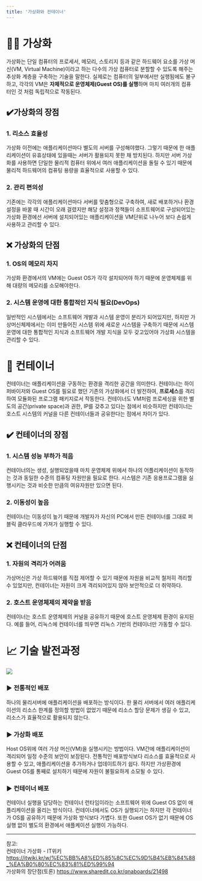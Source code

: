 ```yaml
---
title: '가상화와 컨테이너'
---
```

# 👩‍💻 가상화

 가상화는 단일 컴퓨터의 프로세서, 메모리, 스토리지 등과 같은 하드웨어 요소를 가상 머신(VM, Virtual Machine)이라고 하는 다수의 가상 컴퓨터로 분할할 수 있도록 해주는 추상화 계층을 구축하는 기술을 말한다. 실제로는 컴퓨터의 일부에서만 실행됨에도 불구하고, 각각의 VM은 **자체적으로 운영체제(Guest OS)를 실행**하며 마치 여러개의 컴퓨터인 것 처럼 독립적으로 작동된다. 

 ## ✔️가상화의 장점 
  ### 1. 리소스 효율성
   가상화 이전에는 애플리케이션마다 별도의 서버를 구성해야했다. 그렇기 때문에 한 애플리케이션이 유휴상태에 있을때는 서버가 활용되지 못한 채 방치된다. 하지만 서버 가상화를 사용하면 단일한 물리적 컴퓨터 위에서 여러 애플리케이션을 돌릴 수 있기 때문에 물리적 하드웨어의 컴퓨팅 용량을 효율적으로 사용할 수 있다.
  ### 2. 관리 편의성
   기존에는 각각의 애플리케이션마다 서버를 맞춤형으로 구축하여, 새로 배포하거나 환경설정을 바꿀 때 시간이 오래 걸렸지만 해당 설정과 정책들이 소프트웨어로 구성되어있는 가상화 환경에선 서버에 설치되어있는 애플리케이션을 VM단위로 나누어 보다 손쉽게 사용하고 관리할 수 있다. 

 ## ❌ 가상화의 단점 
  ### 1. OS의 메모리 차지
   가상화 환경에서의 VM에는 Guest OS가 각각 설치되어야 하기 때문에 운영체제를 위해 대량의 메모리를 소모해야한다. 
  ### 2. 시스템 운영에 대한 통합적인 지식 필요(DevOps)
   일반적인 시스템에서는 소프트웨어 개발과 시스템 운영이 분리가 되어있지만, 하지만 가상머신체제에서는 이미 만들어진 시스템 위에 새로운 시스템을 구축하기 때문에 시스템 운영에 대한 통합적인 지식과 소프트웨어 개발 지식을 모두 갖고있어야 가상화 시스템을 관리할 수 있다.

# <span>🚢</span> 컨테이너
컨테이너는 애플리케이션을 구동하는 환경을 격리한 공간을 의미한다. 컨테이너는 하이퍼바이저와 Guest OS를 필요로 했던 기존의 가상화에서 더 발전하여, **프로세스**를 격리하여 모듈화된 프로그램 패키지로서 작동한다.
컨테이너도 VM처럼 프로세싱을 위한 별도의 공간(private space)과 권한,  IP를 갖추고 있다는 점에서 비슷하지만 컨테이너는 호스트 시스템의 커널을 다른 컨테이너들과 공유한다는 점에서 차이가 있다.

 ## ✔️ 컨테이너의 장점 
  ### 1. 시스템 성능 부하가 적음
   컨테이너의는 생성, 실행되었을때 마치 운영체제 위에서 하나의 어플리케이션이 동작하는 것과 동일한 수준의 컴퓨팅 자원만을 필요로 한다. 시스템은 기존 응용프로그램을 실행시키는 것과 비슷한 만큼의 여유자원만 있으면 된다.
  ### 2. 이동성이 높음
   컨테이너는 이동성이 높기 때문에 개발자가 자신의 PC에서 만든 컨테이너를 그대로 퍼블릭 클라우드에 가져가 실행할 수 있다.

 ## ❌ 컨테이너의 단점 
  ### 1. 자원의 격리가 어려움
   가상머신은 가상 하드웨어를 직접 제어할 수 있기 때문에 자원을 비교적 철저히 격리할 수 있었지만, 컨테이너는 자원이 크게 격리되어있지 않아 보안적으로 더 취약하다.
  ### 2. 호스트 운영체제의 제약을 받음
   컨테이너는 호스트 운영체제의 커널을 공유하기 때문에 호스트 운영체제 환경이 유지된다. 예를 들어, 리눅스에 컨테이너를 띄우면 리눅스 기반의 컨테이너만 가동할 수 있다. 


# 📈 기술 발전과정
 <a href="https://kubernetes.io/docs/concepts/overview/"><img src="https://d33wubrfki0l68.cloudfront.net/26a177ede4d7b032362289c6fccd448fc4a91174/eb693/images/docs/container_evolution.svg"/></a>

### <span>▶</span> 전통적인 배포
하나의 물리서버에 애플리케이션을 배포하는 방식이다. 한 물리 서버에서 여러 애플리케이션의 리소스 한계를 정의할 방법이 없었기 때문에 리소스 할당 문제가 생길 수 있고, 리소스가 효율적으로 활용되지 않는다. 

### <span>▶</span> 가상화 배포
Host OS위에 여러 가상 머신(VM)을 실행시키는 방법이다. VM간에 애플리케이션이 격리되어 일정 수준의 보안이 보장된다. 전통적인 배포방식보다 리소스를 효율적으로 사용할 수 있고, 애플리케이션을 추가하거나 업데이트하기 쉽다. 하지만 가상환경에 Guest OS를 통째로 설치하기 때문에 자원이 불필요하게 소모될 수 있다.

### <span>▶</span> 컨테이너 배포
컨테이너 실행을 담당하는 컨테이너 런타임이라는 소프트웨어 위에 Guest OS 없이 애플리케이션을 올리는 방식이다. 컨테이너에서도 OS가 실행되기는 하지만 각 컨테이너가 OS를 공유하기 때문에 가상화 방식보다 가볍다. 또한 Guest OS가 없기 때문에 OS 실행 없이 별도의 환경에서 애플케이션 실행이 가능하다.

</div>

 ---

참고:<br>
컨테이너 가상화 - IT위키 https://itwiki.kr/w/%EC%BB%A8%ED%85%8C%EC%9D%B4%EB%84%88_%EA%B0%80%EC%83%81%ED%99%94<br>
가상화의 장단점(토론) https://www.sharedit.co.kr/qnaboards/21498<br>

